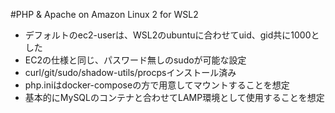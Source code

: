 #PHP & Apache on Amazon Linux 2 for WSL2

- デフォルトのec2-userは、WSL2のubuntuに合わせてuid、gid共に1000とした
- EC2の仕様と同じ、パスワード無しのsudoが可能な設定
- curl/git/sudo/shadow-utils/procpsインストール済み
- php.iniはdocker-composeの方で用意してマウントすることを想定
- 基本的にMySQLのコンテナと合わせてLAMP環境として使用することを想定
